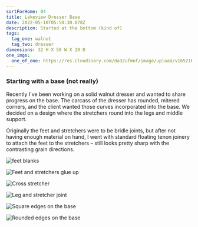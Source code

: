 ```yaml
---
sortForHome: 04
title: Lakeview Dresser Base
date: 2022-05-10T05:50:30.078Z
description: Started at the bottom (kind of)
tags:
  tag_one: walnut
  tag_two: dresser
dimensions: 32 H X 58 W X 20 D
one_imgs:
  one_of_one: https://res.cloudinary.com/da32ufmnf/image/upload/v1652160038/proportional.design-v2/lakeview-base/taohbrrmmzazwdtxntap.jpg
---
```


### Starting with a base (not really)

Recently I've been working on a solid walnut dresser and wanted to share progress on the base. The carcass of the dresser has rounded, mitered corners, and the client wanted those curves incorporated into the base. We decided on a design where the stretchers round into the legs and middle support.

Originally the feet and stretchers were to be bridle joints, but after not having enough material on hand, I went with standard floating tenon joinery to attach the feet to the stretchers – still looks pretty sharp with the contrasting grain directions.

![feet blanks](https://res.cloudinary.com/da32ufmnf/image/upload/v1652160038/proportional.design-v2/lakeview-base/w9f4syfixf0hcuu1cy1n.jpg)

![Feet and stretchers glue up](https://res.cloudinary.com/da32ufmnf/image/upload/v1652160038/proportional.design-v2/lakeview-base/dlejl1yomf4mh1thaede.jpg)

![Cross stretcher](https://res.cloudinary.com/da32ufmnf/image/upload/v1652160039/proportional.design-v2/lakeview-base/qluevkxel97fpkoat0qf.jpg)

![Leg and stretcher joint](https://res.cloudinary.com/da32ufmnf/image/upload/v1652160038/proportional.design-v2/lakeview-base/u7dvffxjp3mvwp3amvzr.jpg)

![Square edges on the base](https://res.cloudinary.com/da32ufmnf/image/upload/v1652160038/proportional.design-v2/lakeview-base/z0optxjcq90cxp360guo.jpg)

![Rounded edges on the base](https://res.cloudinary.com/da32ufmnf/image/upload/v1652160039/proportional.design-v2/lakeview-base/ld4kc8zysm4j71dkoiq3.jpg)
